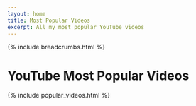 ```yaml
---
layout: home
title: Most Popular Videos
excerpt: All my most popular YouTube videos
---
```


{% include breadcrumbs.html %}

# YouTube Most Popular Videos

{% include popular_videos.html %}
